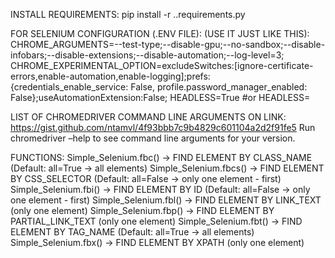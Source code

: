 INSTALL REQUIREMENTS:
pip install -r .\.requirements.py

FOR SELENIUM CONFIGURATION (.ENV FILE): (USE IT JUST LIKE THIS):
CHROME_ARGUMENTS=--test-type;--disable-gpu;--no-sandbox;--disable-infobars;--disable-extensions;--disable-automation;--log-level=3;
CHROME_EXPERIMENTAL_OPTION=excludeSwitches:[ignore-certificate-errors,enable-automation,enable-logging];prefs:{credentials_enable_service: False, profile.password_manager_enabled: False};useAutomationExtension:False;
HEADLESS=True
#or
HEADLESS=


LIST OF CHROMEDRIVER COMMAND LINE ARGUMENTS ON LINK:
https://gist.github.com/ntamvl/4f93bbb7c9b4829c601104a2d2f91fe5
Run chromedriver –help to see command line arguments for your version.

FUNCTIONS:
Simple_Selenium.fbc()  -> FIND ELEMENT BY CLASS_NAME (Default: all=True -> all elements)
Simple_Selenium.fbcs() -> FIND ELEMENT BY CSS_SELECTOR (Default: all=False -> only one element - first)
Simple_Selenium.fbi()  -> FIND ELEMENT BY ID (Default: all=False -> only one element - first)
Simple_Selenium.fbl()  -> FIND ELEMENT BY LINK_TEXT (only one element)
Simple_Selenium.fbp()  -> FIND ELEMENT BY PARTIAL_LINK_TEXT (only one element)
Simple_Selenium.fbt()  -> FIND ELEMENT BY TAG_NAME (Default: all=True -> all elements)
Simple_Selenium.fbx()  -> FIND ELEMENT BY XPATH (only one element)



